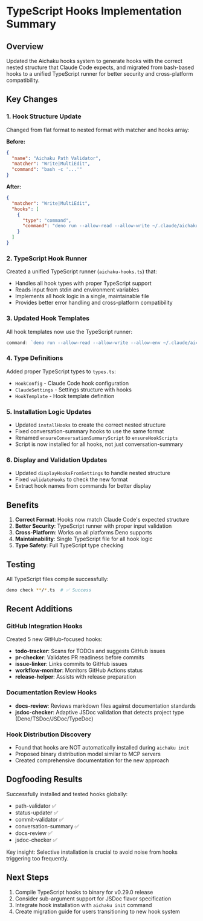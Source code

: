 # TypeScript Hooks Implementation Summary

## Overview

Updated the Aichaku hooks system to generate hooks with the correct nested
structure that Claude Code expects, and migrated from bash-based hooks to a
unified TypeScript runner for better security and cross-platform compatibility.

## Key Changes

### 1. Hook Structure Update

Changed from flat format to nested format with matcher and hooks array:

**Before:**

```json
{
  "name": "Aichaku Path Validator",
  "matcher": "Write|MultiEdit",
  "command": "bash -c '...'"
}
```

**After:**

```json
{
  "matcher": "Write|MultiEdit",
  "hooks": [
    {
      "type": "command",
      "command": "deno run --allow-read --allow-write ~/.claude/aichaku/hooks/aichaku-hooks.ts path-validator"
    }
  ]
}
```

### 2. TypeScript Hook Runner

Created a unified TypeScript runner (`aichaku-hooks.ts`) that:

- Handles all hook types with proper TypeScript support
- Reads input from stdin and environment variables
- Implements all hook logic in a single, maintainable file
- Provides better error handling and cross-platform compatibility

### 3. Updated Hook Templates

All hook templates now use the TypeScript runner:

```typescript
command: `deno run --allow-read --allow-write --allow-env ~/.claude/aichaku/hooks/aichaku-hooks.ts hook-name`;
```

### 4. Type Definitions

Added proper TypeScript types to `types.ts`:

- `HookConfig` - Claude Code hook configuration
- `ClaudeSettings` - Settings structure with hooks
- `HookTemplate` - Hook template definition

### 5. Installation Logic Updates

- Updated `installHooks` to create the correct nested structure
- Fixed conversation-summary hooks to use the same format
- Renamed `ensureConversationSummaryScript` to `ensureHookScripts`
- Script is now installed for all hooks, not just conversation-summary

### 6. Display and Validation Updates

- Updated `displayHooksFromSettings` to handle nested structure
- Fixed `validateHooks` to check the new format
- Extract hook names from commands for better display

## Benefits

1. **Correct Format**: Hooks now match Claude Code's expected structure
2. **Better Security**: TypeScript runner with proper input validation
3. **Cross-Platform**: Works on all platforms Deno supports
4. **Maintainability**: Single TypeScript file for all hook logic
5. **Type Safety**: Full TypeScript type checking

## Testing

All TypeScript files compile successfully:

```bash
deno check **/*.ts  # ✅ Success
```

## Recent Additions

### GitHub Integration Hooks

Created 5 new GitHub-focused hooks:

- **todo-tracker**: Scans for TODOs and suggests GitHub issues
- **pr-checker**: Validates PR readiness before commits
- **issue-linker**: Links commits to GitHub issues
- **workflow-monitor**: Monitors GitHub Actions status
- **release-helper**: Assists with release preparation

### Documentation Review Hooks

- **docs-review**: Reviews markdown files against documentation standards
- **jsdoc-checker**: Adaptive JSDoc validation that detects project type
  (Deno/TSDoc/JSDoc/TypeDoc)

### Hook Distribution Discovery

- Found that hooks are NOT automatically installed during `aichaku init`
- Proposed binary distribution model similar to MCP servers
- Created comprehensive documentation for the new approach

## Dogfooding Results

Successfully installed and tested hooks globally:

- path-validator ✅
- status-updater ✅
- commit-validator ✅
- conversation-summary ✅
- docs-review ✅
- jsdoc-checker ✅

Key insight: Selective installation is crucial to avoid noise from hooks
triggering too frequently.

## Next Steps

1. Compile TypeScript hooks to binary for v0.29.0 release
2. Consider sub-argument support for JSDoc flavor specification
3. Integrate hook installation with `aichaku init` command
4. Create migration guide for users transitioning to new hook system
